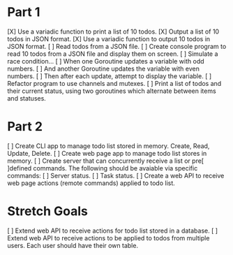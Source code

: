 # Part 1

[X] Use a variadic function to print a list of 10 todos.
[X] Output a list of 10 todos in JSON format.
[X] Use a variadic function to output 10 todos in JSON format.
[ ] Read todos from a JSON file.
[ ] Create console program to read 10 todos from a JSON file and display them on screen.
[ ] Simulate a race condition... 
    [ ] When one Goroutine updates a variable with odd numbers.
    [ ] And another Goroutine updates the variable with even numbers.
    [ ] Then after each update, attempt to display the variable.
[ ] Refactor program to use channels and mutexes.
[ ] Print a list of todos and their current status, using two goroutines which alternate between items and statuses.

# Part 2

[ ] Create CLI app to manage todo list stored in memory. Create, Read, Update, Delete.
[ ] Create web page app to manage todo list stores in memory.
[ ] Create server that can concurrently receive a list or pre[ ]defined commands. The following should be avaiable via specific commands:
    [ ] Server status.
    [ ] Task status.
[ ] Create a web API to receive web page actions (remote commands) applied to todo list.

# Stretch Goals

[ ] Extend web API to receive actions for todo list stored in a database.
[ ] Extend web API to receive actions to be applied to todos from multiple users. Each user should have their own table.